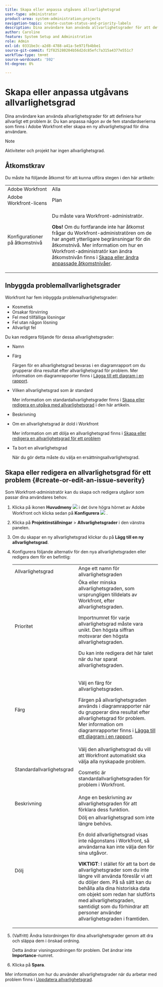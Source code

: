 ```yaml
---
title: Skapa eller anpassa utgåvans allvarlighetsgrad
user-type: administrator
product-area: system-administration;projects
navigation-topic: create-custom-status-and-priority-labels
description: Dina användare kan använda allvarlighetsgrader för att definiera hur allvarligt ett problem är. Du kan anpassa någon av de fem standardserierna som finns i Adobe Workfront eller skapa en ny allvarlighetsgrad för dina användare.
author: Caroline
feature: System Setup and Administration
role: Admin
exl-id: 0331be3c-a2d8-4788-a41a-5e971fb4bbe1
source-git-commit: f2f825280204b56d2dc85efc7a315a4377e551c7
workflow-type: tm+mt
source-wordcount: '592'
ht-degree: 0%

---
```


# Skapa eller anpassa utgåvans allvarlighetsgrad

<!--
DON'T DELETE, DRAFT OR HIDE THIS ARTICLE. IT IS LINKED TO THE PRODUCT, THROUGH THE CONTEXT SENSITIVE HELP LINKS.

Linked to Understanding Issue Severity.
-->

Dina användare kan använda allvarlighetsgrader för att definiera hur allvarligt ett problem är. Du kan anpassa någon av de fem standardserierna som finns i Adobe Workfront eller skapa en ny allvarlighetsgrad för dina användare.

>[!NOTE]
>
>Aktiviteter och projekt har ingen allvarlighetsgrad.

## Åtkomstkrav

Du måste ha följande åtkomst för att kunna utföra stegen i den här artikeln:

<table style="table-layout:auto"> 
 <col> 
 <col> 
 <tbody> 
  <tr> 
   <td role="rowheader">Adobe Workfront</td> 
   <td>Alla</td> 
  </tr> 
  <tr> 
   <td role="rowheader">Adobe Workfront-licens</td> 
   <td>Plan</td> 
  </tr> 
  <tr> 
   <td role="rowheader">Konfigurationer på åtkomstnivå</td> 
   <td> <p>Du måste vara Workfront-administratör.</p> <p><b>Obs!</b> Om du fortfarande inte har åtkomst frågar du Workfront-administratören om de har angett ytterligare begränsningar för din åtkomstnivå. Mer information om hur en Workfront-administratör kan ändra åtkomstnivån finns i <a href="../../../administration-and-setup/add-users/configure-and-grant-access/create-modify-access-levels.md" class="MCXref xref">Skapa eller ändra anpassade åtkomstnivåer</a>.</p> </td> 
  </tr> 
 </tbody> 
</table>

## Inbyggda problemallvarlighetsgrader

Workfront har fem inbyggda problemallvarlighetsgrader:

* Kosmetisk
* Orsakar förvirring
* Fel med tillfälliga lösningar
* Fel utan någon lösning
* Allvarligt fel

<p>Du kan redigera följande för dessa allvarlighetsgrader:</p>

* Namn
* Färg

  Färgen för en allvarlighetsgrad bevaras i en diagramrapport om du grupperar dina resultat efter allvarlighetsgrad för problem. Mer information om diagramrapporter finns i [Lägga till ett diagram i en rapport](../../../reports-and-dashboards/reports/creating-and-managing-reports/add-chart-report.md).

* Vilken allvarlighetsgrad som är standard

  Mer information om standardallvarlighetsgrader finns i [Skapa eller redigera en utgåva med allvarlighetsgrad](#create-or-edit-an-issue-severity) i den här artikeln.
* Beskrivning
* Om en allvarlighetsgrad är dold i Workfront

  Mer information om att dölja en allvarlighetsgrad finns i [Skapa eller redigera en allvarlighetsgrad för ett problem](#create-or-edit-an-issue-severity")

* Ta bort en allvarlighetsgrad

  När du gör detta måste du välja en ersättningsallvarlighetsgrad.

## Skapa eller redigera en allvarlighetsgrad för ett problem {#create-or-edit-an-issue-severity}

Som Workfront-administratör kan du skapa och redigera utgåvor som passar dina användares behov.

1. Klicka på ikonen **Huvudmeny** ![](assets/main-menu-icon.png) i det övre högra hörnet av Adobe Workfront och klicka sedan på **Konfigurera** ![](assets/gear-icon-settings.png) .

1. Klicka på **Projektinställningar** > **Allvarlighetsgrader** i den vänstra panelen.

1. Om du skapar en ny allvarlighetsgrad klickar du på **Lägg till en ny allvarlighetsgrad**.
1. Konfigurera följande alternativ för den nya allvarlighetsgraden eller redigera dem för en befintlig:

   <table style="table-layout:auto"> 
    <col> 
    <col> 
    <tbody> 
     <tr> 
      <td role="rowheader">Allvarlighetsgrad</td> 
      <td>Ange ett namn för allvarlighetsgraden</td> 
     </tr> 
     <tr> 
      <td role="rowheader">Prioritet</td> 
      <td>Öka eller minska allvarlighetsgraden, som ursprungligen tilldelats av Workfront, efter allvarlighetsgraden.
      <p>Importnumret för varje allvarlighetsgrad måste vara unikt. Den högsta siffran motsvarar den högsta allvarlighetsgraden.</p> <p>Du kan inte redigera det här talet när du har sparat allvarlighetsgraden.</p> </td> 
     </tr> 
     <tr> 
      <td role="rowheader">Färg</td> 
      <td> <p>Välj en färg för allvarlighetsgraden.</p> 
      <p>Färgen på allvarlighetsgraden används i diagramrapporter när du grupperar dina resultat efter allvarlighetsgrad för problem. Mer information om diagramrapporter finns i <a href="../../../reports-and-dashboards/reports/creating-and-managing-reports/add-chart-report.md" class="MCXref xref">Lägga till ett diagram i en rapport</a>.</p> </td> 
     </tr> 
     <tr> 
      <td role="rowheader">Standardallvarlighetsgrad</td> 
      <td>Välj den allvarlighetsgrad du vill att Workfront automatiskt ska välja alla nyskapade problem.</p>
      <p>Cosmetic är standardallvarlighetsgraden för problem i Workfront.</p></td> 
     </tr> 
     <tr> 
      <td role="rowheader">Beskrivning</td> 
      <td>Ange en beskrivning av allvarlighetsgraden för att förklara dess funktion.</td> 
     </tr> 
     <tr> 
      <td role="rowheader">Dölj</td> 
      <td> Dölj en allvarlighetsgrad som inte längre behövs. 
      <p>En dold allvarlighetsgrad visas inte någonstans i Workfront, så användarna kan inte välja den för sina utgåvor.</p> 
      <p><b>VIKTIGT</b>: I stället för att ta bort de allvarlighetsgrader som du inte längre vill använda föreslår vi att du döljer dem. På så sätt kan du behålla alla dina historiska data om objekt som redan har slutförts med allvarlighetsgraden, samtidigt som du förhindrar att personer använder allvarlighetsgraden i framtiden.</p> </td> 
     </tr> 
    </tbody> 
   </table>

1. (Valfritt) Ändra listordningen för dina allvarlighetsgrader genom att dra och släppa dem i önskad ordning.

   Detta ändrar visningsordningen för problem. Det ändrar inte **Importance**-numret.

1. Klicka på **Spara**.

Mer information om hur du använder allvarlighetsgrader när du arbetar med problem finns i [Uppdatera allvarlighetsgrad](../../../manage-work/issues/issue-information/update-issue-severity.md).
